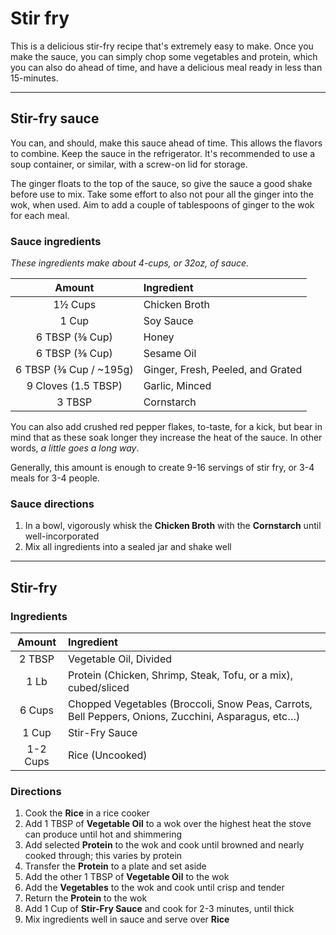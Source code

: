 <!-- vale Google.Acronyms = NO -->

# Stir fry

This is a delicious stir-fry recipe that's extremely easy to make. Once you make the sauce, you can simply chop some
vegetables and protein, which you can also do ahead of time, and have a delicious meal ready in less than 15-minutes.

---

## Stir-fry sauce

You can, and should, make this sauce ahead of time. This allows the flavors to combine. Keep the sauce in the
refrigerator. It's recommended to use a soup container, or similar, with a screw-on lid for storage.

The ginger floats to the top of the sauce, so give the sauce a good shake before use to mix. Take some effort to also
not pour all the ginger into the wok, when used. Aim to add a couple of tablespoons of ginger to the wok for each meal.

### Sauce ingredients

_These ingredients make about 4-cups, or 32oz, of sauce._

<!-- vale Google.Parens = NO -->

|         Amount         | Ingredient                        |
| :--------------------: | :-------------------------------- |
|        1½ Cups         | Chicken Broth                     |
|         1 Cup          | Soy Sauce                         |
|     6 TBSP (⅜ Cup)     | Honey                             |
|     6 TBSP (⅜ Cup)     | Sesame Oil                        |
| 6 TBSP (⅜ Cup / ~195g) | Ginger, Fresh, Peeled, and Grated |
|  9 Cloves (1.5 TBSP)   | Garlic, Minced                    |
|         3 TBSP         | Cornstarch                        |

<!-- vale Google.Parens = YES -->

You can also add crushed red pepper flakes, to-taste, for a kick, but bear in mind that as these soak longer they
increase the heat of the sauce. In other words, _a little goes a long way_.

Generally, this amount is enough to create 9-16 servings of stir fry, or 3-4 meals for 3-4 people.

### Sauce directions

1. In a bowl, vigorously whisk the **Chicken Broth** with the **Cornstarch** until well-incorporated
2. Mix all ingredients into a sealed jar and shake well

---

## Stir-fry

### Ingredients

<!-- vale Google.Parens = NO -->

|  Amount  | Ingredient                                                                                         |
| :------: | :------------------------------------------------------------------------------------------------- |
|  2 TBSP  | Vegetable Oil, Divided                                                                             |
|   1 Lb   | Protein (Chicken, Shrimp, Steak, Tofu, or a mix), cubed/sliced                                     |
|  6 Cups  | Chopped Vegetables (Broccoli, Snow Peas, Carrots, Bell Peppers, Onions, Zucchini, Asparagus, etc…) |
|  1 Cup   | Stir-Fry Sauce                                                                                     |
| 1-2 Cups | Rice (Uncooked)                                                                                    |

<!-- vale Google.Parens = YES -->

### Directions

1. Cook the **Rice** in a rice cooker
2. Add 1 TBSP of **Vegetable Oil** to a wok over the highest heat the stove can produce until hot and shimmering
3. Add selected **Protein** to the wok and cook until browned and nearly cooked through; this varies by protein
4. Transfer the **Protein** to a plate and set aside
5. Add the other 1 TBSP of **Vegetable Oil** to the wok
6. Add the **Vegetables** to the wok and cook until crisp and tender
7. Return the **Protein** to the wok
8. Add 1 Cup of **Stir-Fry Sauce** and cook for 2-3 minutes, until thick
9. Mix ingredients well in sauce and serve over **Rice**
